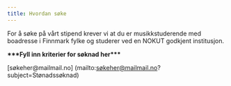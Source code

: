 ```yaml
---
title: Hvordan søke
---
```

For å søke på vårt stipend krever vi at du er musikkstuderende med boadresse i Finnmark fylke og studerer ved en NOKUT godkjent institusjon.

**\*\*\*Fyll inn kriterier for søknad her\*\*\***



[søkeher\@mailmail.no] (mailto:søkeher@mailmail.no?subject=Stønadssøknad)